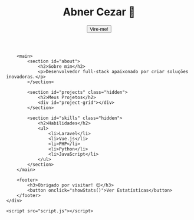 <!DOCTYPE html>
<html lang="pt-BR">
<head>
    <meta charset="UTF-8">
    <meta name="viewport" content="width=device-width, initial-scale=1.0">
    <title>Portfólio Interativo de Abner Cezar</title>
    <link rel="stylesheet" href="styles.css">
</head>
<body>
    <div id="container">
        <header>
            <h1>Abner Cezar 🚀</h1>
            <button id="flip">Vire-me!</button>
        </header>
        
        <main>
            <section id="about">
                <h2>Sobre mim</h2>
                <p>Desenvolvedor full-stack apaixonado por criar soluções inovadoras.</p>
            </section>

            <section id="projects" class="hidden">
                <h2>Meus Projetos</h2>
                <div id="project-grid"></div>
            </section>

            <section id="skills" class="hidden">
                <h2>Habilidades</h2>
                <ul>
                    <li>Laravel</li>
                    <li>Vue.js</li>
                    <li>PHP</li>
                    <li>Python</li>
                    <li>JavaScript</li>
                </ul>
            </section>
        </main>

        <footer>
            <h3>Obrigado por visitar! 😊</h3>
            <button onclick="showStats()">Ver Estatísticas</button>
        </footer>
    </div>

    <script src="script.js"></script>
</body>
</html>
